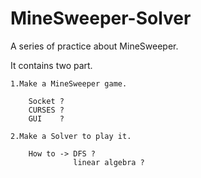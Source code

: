 # MineSweeper-Solver
A series of practice about MineSweeper.

It contains two part.

    1.Make a MineSweeper game.

        Socket ?        
        CURSES ?
        GUI    ?

    2.Make a Solver to play it.

        How to -> DFS ?
                  linear algebra ?
